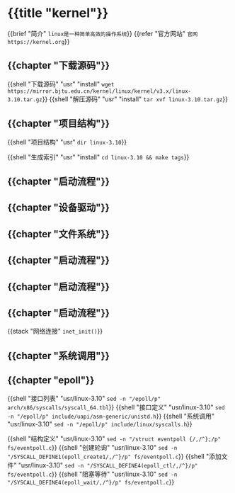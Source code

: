 # {{title "kernel"}}
{{brief "简介" `linux是一种简单高效的操作系统`}}
{{refer "官方网站" `
官网 https://kernel.org
`}}

## {{chapter "下载源码"}}
{{shell "下载源码" "usr" "install" `wget https://mirror.bjtu.edu.cn/kernel/linux/kernel/v3.x/linux-3.10.tar.gz`}}
{{shell "解压源码" "usr" "install" `tar xvf linux-3.10.tar.gz`}}

## {{chapter "项目结构"}}

{{shell "项目结构" "usr" `dir linux-3.10`}}

{{shell "生成索引" "usr" "install" `cd linux-3.10 && make tags`}}

## {{chapter "启动流程"}}
## {{chapter "设备驱动"}}
## {{chapter "文件系统"}}
## {{chapter "启动流程"}}
## {{chapter "启动流程"}}
## {{chapter "启动流程"}}
{{stack "网络连接" `
inet_init()
`}}

## {{chapter "系统调用"}}

## {{chapter "epoll"}}

{{shell "接口列表" "usr/linux-3.10" `sed -n "/epoll/p" arch/x86/syscalls/syscall_64.tbl`}}
{{shell "接口定义" "usr/linux-3.10" `sed -n "/epoll/p" include/uapi/asm-generic/unistd.h`}}
{{shell "系统调用" "usr/linux-3.10" `sed -n "/epoll/p" include/linux/syscalls.h`}}

{{shell "结构定义" "usr/linux-3.10" `sed -n "/struct eventpoll {/,/^};/p" fs/eventpoll.c`}}
{{shell "创建轮询" "usr/linux-3.10" `sed -n "/SYSCALL_DEFINE1(epoll_create1/,/^}/p" fs/eventpoll.c`}}
{{shell "添加文件" "usr/linux-3.10" `sed -n "/SYSCALL_DEFINE4(epoll_ctl/,/^}/p" fs/eventpoll.c`}}
{{shell "阻塞等待" "usr/linux-3.10" `sed -n "/SYSCALL_DEFINE4(epoll_wait/,/^}/p" fs/eventpoll.c`}}

